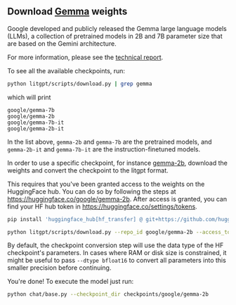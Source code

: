 ## Download [Gemma](https://blog.google/technology/developers/gemma-open-models/) weights

Google developed and publicly released the Gemma large language models (LLMs), a collection of pretrained models in 2B and 7B parameter size that are based on the Gemini architecture.

For more information, please see the [technical report](https://storage.googleapis.com/deepmind-media/gemma/gemma-report.pdf).


To see all the available checkpoints, run:

```bash
python litgpt/scripts/download.py | grep gemma
```

which will print

```text
google/gemma-7b
google/gemma-2b
google/gemma-7b-it
google/gemma-2b-it
```

In the list above, `gemma-2b` and `gemma-7b` are the pretrained models, and `gemma-2b-it` and `gemma-7b-it` are the instruction-finetuned models.

In order to use a specific checkpoint, for instance [gemma-2b](https://huggingface.co/google/gemma-2b), download the weights and convert the checkpoint to the litgpt format.

This requires that you've been granted access to the weights on the HuggingFace hub. You can do so by following the steps at <https://huggingface.co/google/gemma-2b>.
After access is granted, you can find your HF hub token in <https://huggingface.co/settings/tokens>.

```bash
pip install 'huggingface_hub[hf_transfer] @ git+https://github.com/huggingface/huggingface_hub'

python litgpt/scripts/download.py --repo_id google/gemma-2b --access_token your_hf_token
```

By default, the checkpoint conversion step will use the data type of the HF checkpoint's parameters. In cases where RAM
or disk size is constrained, it might be useful to pass `--dtype bfloat16` to convert all parameters into this smaller precision before continuing.

You're done! To execute the model just run:

```bash
python chat/base.py --checkpoint_dir checkpoints/google/gemma-2b
```
